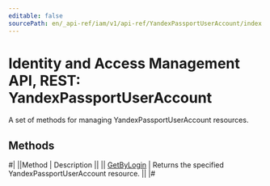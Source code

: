 ```yaml
---
editable: false
sourcePath: en/_api-ref/iam/v1/api-ref/YandexPassportUserAccount/index.md
---
```


# Identity and Access Management API, REST: YandexPassportUserAccount

A set of methods for managing YandexPassportUserAccount resources.

## Methods

#|
||Method | Description ||
|| [GetByLogin](getByLogin.md) | Returns the specified YandexPassportUserAccount resource. ||
|#